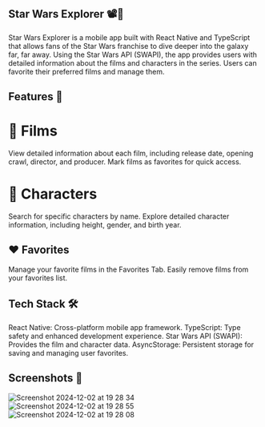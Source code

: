 ## Star Wars Explorer 📽️🌌
Star Wars Explorer is a mobile app built with React Native and TypeScript that allows fans of the Star Wars franchise to dive deeper into the galaxy far, far away. Using the Star Wars API (SWAPI), the app provides users with detailed information about the films and characters in the series. Users can favorite their preferred films and manage them.

## Features 🚀
# 🌟 Films
View detailed information about each film, including release date, opening crawl, director, and producer.
Mark films as favorites for quick access.
# 🌌 Characters
Search for specific characters by name.
Explore detailed character information, including height, gender, and birth year.

## ❤️ Favorites
Manage your favorite films in the Favorites Tab.
Easily remove films from your favorites list.

## Tech Stack 🛠️
React Native: Cross-platform mobile app framework.
TypeScript: Type safety and enhanced development experience.
Star Wars API (SWAPI): Provides the film and character data.
AsyncStorage: Persistent storage for saving and managing user favorites.

## Screenshots 📸
![Screenshot 2024-12-02 at 19 28 34](https://github.com/user-attachments/assets/fc31e363-0e9e-4640-8f04-8fcf99b42cb1)
![Screenshot 2024-12-02 at 19 28 55](https://github.com/user-attachments/assets/68a0bafa-b49f-4349-b5f5-eb1671db51a7)
![Screenshot 2024-12-02 at 19 28 08](https://github.com/user-attachments/assets/e4bee363-1908-4417-93ce-e418e5fd30a9)
